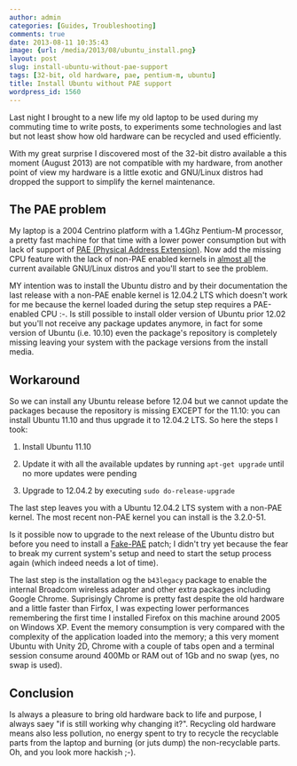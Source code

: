 ```yaml
---
author: admin
categories: [Guides, Troubleshooting]
comments: true
date: 2013-08-11 10:35:43
image: {url: /media/2013/08/ubuntu_install.png}
layout: post
slug: install-ubuntu-without-pae-support
tags: [32-bit, old hardware, pae, pentium-m, ubuntu]
title: Install Ubuntu without PAE support
wordpress_id: 1560
---
```


Last night I brought to a new life my old laptop to be used during my commuting time to write posts, to experiments some technologies and last but not least show how old hardware can be recycled and used efficiently.

With my great surprise I discovered most of the 32-bit distro available a this moment (August 2013) are not compatible with my hardware, from another point of view my hardware is a little exotic and GNU/Linux distros had dropped the support to simplify the kernel maintenance.

<!-- more -->



## The PAE problem



My laptop is a 2004 Centrino platform with a 1.4Ghz Pentium-M processor, a pretty fast machine for that time with a lower power consumption but with lack of support of [PAE (Physical Address Extension)](http://en.wikipedia.org/wiki/Physical_Address_Extension). Now add the missing CPU feature with the lack of non-PAE enabled kernels in [almost all](http://en.wikipedia.org/wiki/Physical_Address_Extension#Linux) the current available GNU/Linux distros and you'll start to see the problem.

MY intention was to install the Ubuntu distro and by their documentation the last release with a non-PAE enable kernel is 12.04.2 LTS which doesn't work for me because the kernel loaded during the setup step requires a PAE-enabled CPU :-\. Is still possible to install older version of Ubuntu prior 12.02 but you'll not receive any package updates anymore, in fact for some version of Ubuntu (i.e. 10.10) even the package's repository is completely missing leaving your system with the package versions from the install media. 



## Workaround



So we can install any Ubuntu release before 12.04 but we cannot update the packages because the repository is missing EXCEPT for the 11.10: you can install Ubuntu 11.10 and thus upgrade it to 12.04.2 LTS. So here the steps I took:




    
  1. Install Ubuntu 11.10

    
  2. Update it with all the available updates by running `apt-get upgrade` until no more updates were pending

    
  3. Upgrade to 12.04.2 by executing `sudo do-release-upgrade`



The last step leaves you with a Ubuntu 12.04.2 LTS system with a non-PAE kernel. The most recent non-PAE kernel you can install is the 3.2.0-51.

Is it possible now to upgrade to the next release of the Ubuntu distro but before you need to install a [Fake-PAE](https://launchpad.net/~prof7bit/+archive/fake-pae) patch; I didn't try yet because the fear to break my current system's setup and need to start the setup process again (which indeed needs a lot of time). 

The last step is the installation og the `b43legacy` package to enable the internal Broadcom wireless adapter and other extra packages including Google Chrome. Suprisingly Chrome is pretty fast despite the old hardware and a little faster than Firfox, I was expecting lower performances remembering the first time I installed Firefox on this machine around 2005 on Windows XP. Event the memory consumption is very compared with the complexity of the application loaded into the memory; a this very moment Ubuntu with Unity 2D, Chrome with a couple of tabs open and a terminal session consume around 400Mb or RAM out of 1Gb and no swap (yes, no swap is used).



## Conclusion



Is always a pleasure to bring old hardware back to life and purpose, I always saey "if is still working why changing it?". Recycling old hardware means also less pollution, no energy spent to try to recycle the recyclable parts from the laptop and burning (or juts dump) the non-recyclable parts. Oh, and you look more hackish ;-). 
